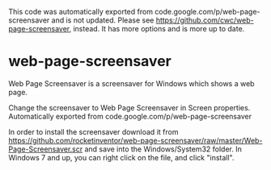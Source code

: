This code was automatically exported from code.google.com/p/web-page-screensaver and is not updated. Please see https://github.com/cwc/web-page-screensaver, instead. It has more options and is more up to date.

# web-page-screensaver
Web Page Screensaver is a screensaver for Windows which shows a web page.

Change the screensaver to Web Page Screensaver in Screen properties.
Automatically exported from code.google.com/p/web-page-screensaver

In order to install the screensaver download it from https://github.com/rocketinventor/web-page-screensaver/raw/master/Web-Page-Screensaver.scr and save into the Windows/System32 folder.
In Windows 7 and up, you can right click on the file, and click "install".
